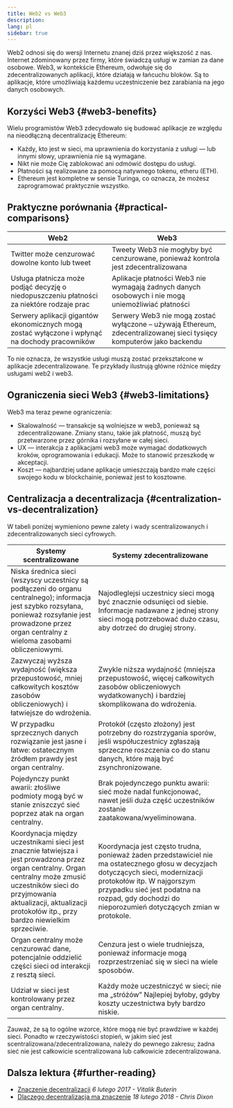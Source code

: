 ```yaml
---
title: Web2 vs Web3
description:
lang: pl
sidebar: true
---
```


Web2 odnosi się do wersji Internetu znanej dziś przez większość z nas. Internet zdominowany przez firmy, które świadczą usługi w zamian za dane osobowe. Web3, w kontekście Ethereum, odwołuje się do zdecentralizowanych aplikacji, które działają w łańcuchu bloków. Są to aplikacje, które umożliwiają każdemu uczestniczenie bez zarabiania na jego danych osobowych.

## Korzyści Web3 {#web3-benefits}

Wielu programistów Web3 zdecydowało się budować aplikacje ze względu na nieodłączną decentralizację Ethereum:

- Każdy, kto jest w sieci, ma uprawnienia do korzystania z usługi — lub innymi słowy, uprawnienia nie są wymagane.
- Nikt nie może Cię zablokować ani odmówić dostępu do usługi.
- Płatności są realizowane za pomocą natywnego tokenu, etheru (ETH).
- Ethereum jest kompletne w sensie Turinga, co oznacza, że ​​możesz zaprogramować praktycznie wszystko.

## Praktyczne porównania {#practical-comparisons}

| Web2                                                                                            | Web3                                                                                                                 |
| ----------------------------------------------------------------------------------------------- | -------------------------------------------------------------------------------------------------------------------- |
| Twitter może cenzurować dowolne konto lub tweet                                                 | Tweety Web3 nie mogłyby być cenzurowane, ponieważ kontrola jest zdecentralizowana                                    |
| Usługa płatnicza może podjąć decyzję o niedopuszczeniu płatności za niektóre rodzaje prac       | Aplikacje płatności Web3 nie wymagają żadnych danych osobowych i nie mogą uniemożliwiać płatności                    |
| Serwery aplikacji gigantów ekonomicznych mogą zostać wyłączone i wpłynąć na dochody pracowników | Serwery Web3 nie mogą zostać wyłączone – używają Ethereum, zdecentralizowanej sieci tysięcy komputerów jako backendu |

To nie oznacza, że wszystkie usługi muszą zostać przekształcone w aplikacje zdecentralizowane. Te przykłady ilustrują główne różnice między usługami web2 i web3.

## Ograniczenia sieci Web3 {#web3-limitations}

Web3 ma teraz pewne ograniczenia:

- Skalowalność — transakcje są wolniejsze w web3, ponieważ są zdecentralizowane. Zmiany stanu, takie jak płatność, muszą być przetwarzone przez górnika i rozsyłane w całej sieci.
- UX — interakcja z aplikacjami web3 może wymagać dodatkowych kroków, oprogramowania i edukacji. Może to stanowić przeszkodę w akceptacji.
- Koszt — najbardziej udane aplikacje umieszczają bardzo małe części swojego kodu w blockchainie, ponieważ jest to kosztowne.

## Centralizacja a decentralizacja {#centralization-vs-decentralization}

<!--Content below provided by Brian Gu-->

W tabeli poniżej wymieniono pewne zalety i wady scentralizowanych i zdecentralizowanych sieci cyfrowych.

| Systemy scentralizowane                                                                                                                                                                                                                              | Systemy zdecentralizowane                                                                                                                                                                                                                                            |
| ---------------------------------------------------------------------------------------------------------------------------------------------------------------------------------------------------------------------------------------------------- | -------------------------------------------------------------------------------------------------------------------------------------------------------------------------------------------------------------------------------------------------------------------- |
| Niska średnica sieci (wszyscy uczestnicy są podłączeni do organu centralnego); informacja jest szybko rozsyłana, ponieważ rozsyłanie jest prowadzone przez organ centralny z wieloma zasobami obliczeniowymi.                                        | Najodleglejsi uczestnicy sieci mogą być znacznie odsunięci od siebie. Informacje nadawane z jednej strony sieci mogą potrzebować dużo czasu, aby dotrzeć do drugiej strony.                                                                                          |
| Zazwyczaj wyższa wydajność (większa przepustowość, mniej całkowitych kosztów zasobów obliczeniowych) i łatwiejsze do wdrożenia.                                                                                                                      | Zwykle niższa wydajność (mniejsza przepustowość, więcej całkowitych zasobów obliczeniowych wydatkowanych) i bardziej skomplikowana do wdrożenia.                                                                                                                     |
| W przypadku sprzecznych danych rozwiązanie jest jasne i łatwe: ostatecznym źródłem prawdy jest organ centralny.                                                                                                                                      | Protokół (często złożony) jest potrzebny do rozstrzygania sporów, jeśli współuczestnicy zgłaszają sprzeczne roszczenia co do stanu danych, które mają być zsynchronizowane.                                                                                          |
| Pojedynczy punkt awarii: złośliwe podmioty mogą być w stanie zniszczyć sieć poprzez atak na organ centralny.                                                                                                                                         | Brak pojedynczego punktu awarii: sieć może nadal funkcjonować, nawet jeśli duża część uczestników zostanie zaatakowana/wyeliminowana.                                                                                                                                |
| Koordynacja między uczestnikami sieci jest znacznie łatwiejsza i jest prowadzona przez organ centralny. Organ centralny może zmusić uczestników sieci do przyjmowania aktualizacji, aktualizacji protokołów itp., przy bardzo niewielkim sprzeciwie. | Koordynacja jest często trudna, ponieważ żaden przedstawiciel nie ma ostatecznego głosu w decyzjach dotyczących sieci, modernizacji protokołów itp. W najgorszym przypadku sieć jest podatna na rozpad, gdy dochodzi do nieporozumień dotyczących zmian w protokole. |
| Organ centralny może cenzurować dane, potencjalnie oddzielić części sieci od interakcji z resztą sieci.                                                                                                                                              | Cenzura jest o wiele trudniejsza, ponieważ informacje mogą rozprzestrzeniać się w sieci na wiele sposobów.                                                                                                                                                           |
| Udział w sieci jest kontrolowany przez organ centralny.                                                                                                                                                                                              | Każdy może uczestniczyć w sieci; nie ma „stróżów” Najlepiej byłoby, gdyby koszty uczestnictwa były bardzo niskie.                                                                                                                                                    |

Zauważ, że są to ogólne wzorce, które mogą nie być prawdziwe w każdej sieci. Ponadto w rzeczywistości stopień, w jakim sieć jest scentralizowana/zdecentralizowana, należy do pewnego zakresu; żadna sieć nie jest całkowicie scentralizowana lub całkowicie zdecentralizowana.

## Dalsza lektura {#further-reading}

- [Znaczenie decentralizacji](https://medium.com/@VitalikButerin/the-meaning-of-decentralization-a0c92b76a274) _6 lutego 2017 - Vitalik Buterin_
- [Dlaczego decentralizacja ma znaczenie](https://medium.com/s/story/why-decentralization-matters-5e3f79f7638e) _18 lutego 2018 - Chris Dixon_
